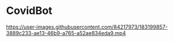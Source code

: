 # CovidBot


https://user-images.githubusercontent.com/84217973/183199857-3889c233-ae13-46b9-a765-a52ae834eda9.mp4


